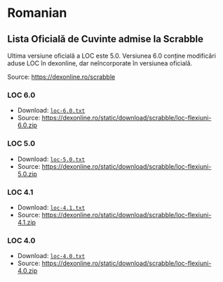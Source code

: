 # Romanian

## Lista Oficială de Cuvinte admise la Scrabble

Ultima versiune oficială a LOC este 5.0. Versiunea 6.0 conține modificări aduse LOC în dexonline, dar neîncorporate în versiunea oficială.

Source: https://dexonline.ro/scrabble

### LOC 6.0

- Download: [`loc-6.0.txt`](loc-6.0.txt)
- Source: https://dexonline.ro/static/download/scrabble/loc-flexiuni-6.0.zip

### LOC 5.0

- Download: [`loc-5.0.txt`](loc-5.0.txt)
- Source: https://dexonline.ro/static/download/scrabble/loc-flexiuni-5.0.zip

### LOC 4.1

- Download: [`loc-4.1.txt`](loc-4.1.txt)
- Source: https://dexonline.ro/static/download/scrabble/loc-flexiuni-4.1.zip

### LOC 4.0

- Download: [`loc-4.0.txt`](loc-4.0.txt)
- Source: https://dexonline.ro/static/download/scrabble/loc-flexiuni-4.0.zip
